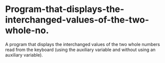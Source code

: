 # Program-that-displays-the-interchanged-values-of-the-two-whole-no.
A program that displays the interchanged values of the two whole numbers read from the keyboard (using the auxiliary variable and without using an auxiliary variable).
